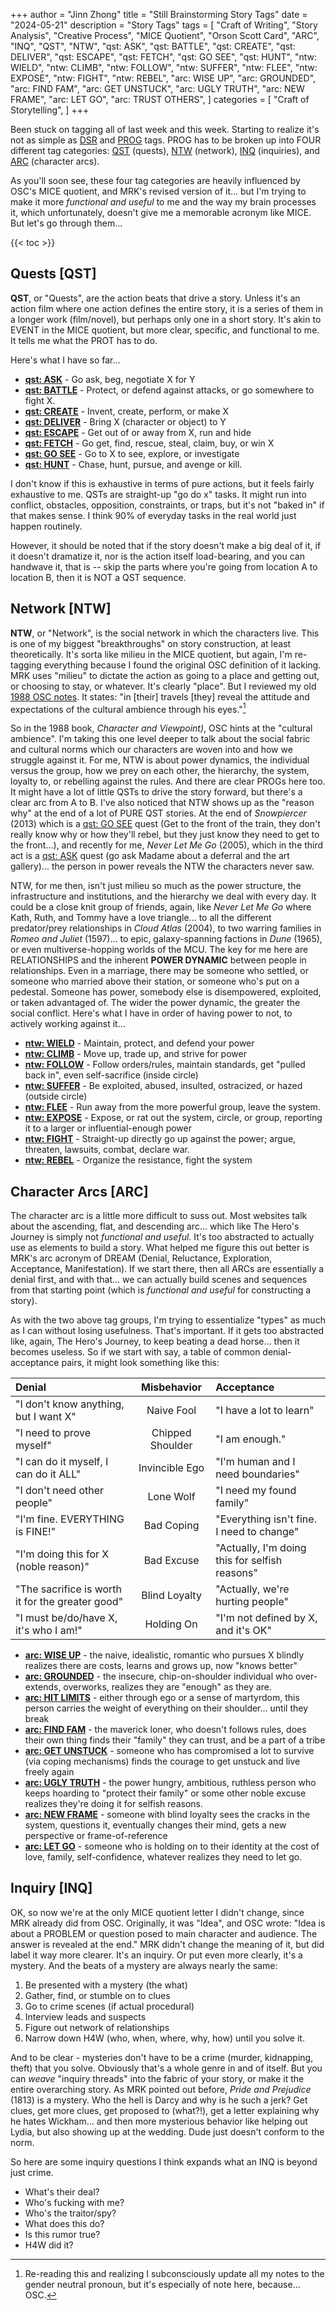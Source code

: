 +++
author = "Jinn Zhong"
title = "Still Brainstorming Story Tags"
date = "2024-05-21"
description = "Story Tags"
tags = [
 "Craft of Writing",
 "Story Analysis",
 "Creative Process",
 "MICE Quotient",
 "Orson Scott Card",
 "ARC",
 "INQ",
 "QST",
 "NTW",
 "qst: ASK",
 "qst: BATTLE",
 "qst: CREATE",
 "qst: DELIVER",
 "qst: ESCAPE",
 "qst: FETCH",
 "qst: GO SEE",
 "qst: HUNT",
 "ntw: WIELD",
 "ntw: CLIMB",
 "ntw: FOLLOW",
 "ntw: SUFFER",
 "ntw: FLEE",
 "ntw: EXPOSE",
 "ntw: FIGHT",
 "ntw: REBEL",
 "arc: WISE UP",
 "arc: GROUNDED",
 "arc: FIND FAM",
 "arc: GET UNSTUCK",
 "arc: UGLY TRUTH",
 "arc: NEW FRAME",
 "arc: LET GO",
 "arc: TRUST OTHERS",
]
categories = [
 "Craft of Storytelling",
]
+++

Been stuck on tagging all of last week and this week. Starting to realize it's not as simple as [DSR](https://journal.jinnzhong.com/tags/dsr/) and [PROG](https://journal.jinnzhong.com/tags/prog/) tags. PROG has to be broken up into FOUR different tag categories: [QST](https://journal.jinnzhong.com/tags/qst) (quests), [NTW](https://journal.jinnzhong.com/tags/ntw/) (network), [INQ](https://journal.jinnzhong.com/tags/inq/) (inquiries), and [ARC](https://journal.jinnzhong.com/tags/arc/) (character arcs).

As you'll soon see, these four tag categories are heavily influenced by OSC's MICE quotient, and MRK's revised version of it... but I'm trying to make it more _functional and useful_ to me and the way my brain processes it, which unfortunately, doesn't give me a memorable acronym like MICE. But let's go through them...

{{< toc >}}

## Quests [QST]

**QST**, or "Quests", are the action beats that drive a story. Unless it's an action film where one action defines the entire story, it is a series of them in a longer work (film/novel), but perhaps only one in a short story. It's akin to EVENT in the MICE quotient, but more clear, specific, and functional to me. It tells me what the PROT has to do. 

Here's what I have so far...

* **[qst: ASK](https://journal.jinnzhong.com/tags/qst-ask/)** - Go ask, beg, negotiate X for Y
* **[qst: BATTLE](https://journal.jinnzhong.com/tags/qst-battle/)** - Protect, or defend against attacks, or go somewhere to fight X.
* **[qst: CREATE](https://journal.jinnzhong.com/tags/qst-create/)** - Invent, create, perform, or make X
* **[qst: DELIVER](https://journal.jinnzhong.com/tags/qst-deliver/)** - Bring X (character or object) to Y
* **[qst: ESCAPE](https://journal.jinnzhong.com/tags/qst-escape/)** - Get out of or away from X, run and hide
* **[qst: FETCH](https://journal.jinnzhong.com/tags/qst-fetch/)** - Go get, find, rescue, steal, claim, buy, or win X
* **[qst: GO SEE](https://journal.jinnzhong.com/tags/qst-go-see/)** - Go to X to see, explore, or investigate
* **[qst: HUNT](https://journal.jinnzhong.com/tags/qst-hunt/)** - Chase, hunt, pursue, and avenge or kill.

I don't know if this is exhaustive in terms of pure actions, but it feels fairly exhaustive to me. QSTs are straight-up "go do x" tasks. It might run into conflict, obstacles, opposition, constraints, or traps, but it's not "baked in" if that makes sense. I think 90% of everyday tasks in the real world just happen routinely.

However, it should be noted that if the story doesn't make a big deal of it, if it doesn't dramatize it, nor is the action itself load-bearing, and you can handwave it, that is -- skip the parts where you're going from location A to location B, then it is NOT a QST sequence. 

## Network [NTW]

**NTW**, or "Network", is the social network in which the characters live. This is one of my biggest "breakthroughs" on story construction, at least theoretically. It's sorta like milieu in the MICE quotient, but again, I'm re-tagging everything because I found the original OSC definition of it lacking. MRK uses "milieu" to dictate the action as going to a place and getting out, or choosing to stay, or whatever. It's clearly "place". But I reviewed my old [1988 OSC notes](https://journal.jinnzhong.com/notes-characters-and-viewpoint-1988-by-orson-scott-card/#milieu). It states: "in [their] travels [they] reveal the attitude and expectations of the cultural ambience through his eyes."[^1]

So in the 1988 book, _Character and Viewpoint)_, OSC hints at the "cultural ambience". I'm taking this one level deeper to talk about the social fabric and cultural norms which our characters are woven into and how we struggle against it. For me, NTW is about power dynamics, the individual versus the group, how we prey on each other, the hierarchy, the system, loyalty to, or rebelling against the rules. And there are clear PROGs here too. It might have a lot of little QSTs to drive the story forward, but there's a clear arc from A to B. I've also noticed that NTW shows up as the "reason why" at the end of a lot of PURE QST stories. At the end of _Snowpiercer_ (2013) which is a [qst: GO SEE](https://journal.jinnzhong.com/tags/qst-go-see/) quest (Get to the front of the train, they don't really know why or how they'll rebel, but they just know they need to get to the front...), and recently for me, _Never Let Me Go_ (2005), which in the third act is a [qst: ASK](https://journal.jinnzhong.com/tags/qst-ask/) quest (go ask Madame about a deferral and the art gallery)... the person in power reveals the NTW the characters never saw.

NTW, for me then, isn't just milieu so much as the power structure, the infrastructure and institutions, and the hierarchy we deal with every day. It could be a close knit group of friends, again, like _Never Let Me Go_ where Kath, Ruth, and Tommy have a love triangle... to all the different predator/prey relationships in _Cloud Atlas_ (2004), to two warring families in _Romeo and Juliet_ (1597)... to epic, galaxy-spanning factions in _Dune_ (1965), or even multiverse-hopping worlds of the MCU. The key for me here are RELATIONSHIPS and the inherent **POWER DYNAMIC** between people in relationships. Even in a marriage, there may be someone who settled, or someone who married above their station, or someone who's put on a pedestal. Someone has power, somebody else is disempowered, exploited, or taken advantaged of. The wider the power dynamic, the greater the social conflict. Here's what I have in order of having power to not, to actively working against it...

* **[ntw: WIELD](https://journal.jinnzhong.com/tags/ntw-wield/)** - Maintain, protect, and defend your power
* **[ntw: CLIMB](https://journal.jinnzhong.com/tags/ntw-climb/)** - Move up, trade up, and strive for power
* **[ntw: FOLLOW](https://journal.jinnzhong.com/tags/ntw-follow/)** - Follow orders/rules, maintain standards, get "pulled back in", even self-sacrifice (inside circle)
* **[ntw: SUFFER](https://journal.jinnzhong.com/tags/ntw-suffer/)** - Be exploited, abused, insulted, ostracized, or hazed (outside circle)
* **[ntw: FLEE](https://journal.jinnzhong.com/tags/ntw-flee/)** - Run away from the more powerful group, leave the system.
* **[ntw: EXPOSE](https://journal.jinnzhong.com/tags/ntw-expose/)** - Expose, or rat out the system, circle, or group, reporting it to a larger or influential-enough power
* **[ntw: FIGHT](https://journal.jinnzhong.com/tags/ntw-fight/)** - Straight-up directly go up against the power; argue, threaten, lawsuits, combat, declare war.
* **[ntw: REBEL](https://journal.jinnzhong.com/tags/ntw-rebel/)** - Organize the resistance, fight the system

## Character Arcs [ARC]

The character arc is a little more difficult to suss out. Most websites talk about the ascending, flat, and descending arc... which like The Hero's Journey is simply not _functional and useful_. It's too abstracted to actually use as elements to build a story. What helped me figure this out better is MRK's arc acronym of DREAM (Denial, Reluctance, Exploration, Acceptance, Manifestation). If we start there, then all ARCs are essentially a denial first, and with that... we can actually build scenes and sequences from that starting point (which is _functional and useful_ for constructing a story).

As with the two above tag groups, I'm trying to essentialize "types" as much as I can without losing usefulness. That's important. If it gets too abstracted like, again, The Hero's Journey, to keep beating a dead horse... then it becomes useless. So if we start with say, a table of common denial-acceptance pairs, it might look something like this:

| Denial | Misbehavior |Acceptance |
|:--- |:---:|:---|
| "I don't know anything, but I want X" | Naive Fool |"I have a lot to learn" |
| "I need to prove myself" | Chipped Shoulder | "I am enough." |
| "I can do it myself, I can do it ALL" | Invincible Ego | "I'm human and I need boundaries" |
| "I don't need other people" | Lone Wolf | "I need my found family" |
| "I'm fine. EVERYTHING is FINE!" | Bad Coping | "Everything isn't fine. I need to change" |
| "I'm doing this for X (noble reason)" | Bad Excuse | "Actually, I'm doing this for selfish reasons"|
| "The sacrifice is worth it for the greater good" | Blind Loyalty |"Actually, we're hurting people" |
| "I must be/do/have X, it's who I am!" | Holding On | "I'm not defined by X, and it's OK" |

* **[arc: WISE UP](https://journal.jinnzhong.com/tags/arc-wise-up/)** - the naive, idealistic, romantic who pursues X blindly realizes there are costs, learns and grows up, now "knows better"
* **[arc: GROUNDED](https://journal.jinnzhong.com/tags/arc-grounded/)** - the insecure, chip-on-shoulder individual who over-extends, overworks, realizes they are "enough" as they are.
* **[arc: HIT LIMITS](https://journal.jinnzhong.com/tags/arc-hit-limits/)** - either through ego or a sense of martyrdom, this person carries the weight of everything on their shoulder... until they break
* **[arc: FIND FAM](https://journal.jinnzhong.com/tags/arc-find-fam/)** - the maverick loner, who doesn't follows rules, does their own thing finds their "family" they can trust, and be a part of a tribe
* **[arc: GET UNSTUCK](https://journal.jinnzhong.com/tags/arc-get-unstuck/)** - someone who has compromised a lot to survive (via coping mechanisms) finds the courage to get unstuck and live freely again
* **[arc: UGLY TRUTH](https://journal.jinnzhong.com/tags/arc-ugly-truth/)** - the power hungry, ambitious, ruthless person who keeps hoarding to "protect their family" or some other noble excuse realizes they're doing it for selfish reasons.
* **[arc: NEW FRAME](https://journal.jinnzhong.com/tags/arc-new-frame/)** - someone with blind loyalty sees the cracks in the system, questions it, eventually changes their mind, gets a new perspective or frame-of-reference
* **[arc: LET GO](https://journal.jinnzhong.com/tags/arc-let-go/)** - someone who is holding on to their identity at the cost of love, family, self-confidence, whatever realizes they need to let go.

## Inquiry [INQ]

OK, so now we're at the only MICE quotient letter I didn't change, since MRK already did from OSC. Originally, it was "Idea", and OSC wrote: "Idea is about a PROBLEM or question posed to main character and audience. The answer is revealed at the end." MRK didn't change the meaning of it, but did label it way more clearer. It's an inquiry. Or put even more clearly, it's a mystery. And the beats of a mystery are always nearly the same:

1. Be presented with a mystery (the what)
2. Gather, find, or stumble on to clues
3. Go to crime scenes (if actual procedural)
4. Interview leads and suspects
5. Figure out network of relationships
6. Narrow down H4W (who, when, where, why, how) until you solve it.

And to be clear - mysteries don't have to be a crime (murder, kidnapping, theft) that you solve. Obviously that's a whole genre in and of itself. But you can _weave_ "inquiry threads" into the fabric of your story, or make it the entire overarching story. As MRK pointed out before, _Pride and Prejudice_ (1813) is a mystery. Who the hell is Darcy and why is he such a jerk? Get clues, get more clues, get proposed to (what?!), get a letter explaining why he hates Wickham... and then more mysterious behavior like helping out Lydia, but also showing up at the wedding. Dude just doesn't conform to the norm.

So here are some inquiry questions I think expands what an INQ is beyond just crime.

* What's their deal?
* Who's fucking with me?
* Who's the traitor/spy?
* What does this do?
* Is this rumor true?
* H4W did it?



[^1]: Re-reading this and realizing I subconsciously update all my notes to the gender neutral pronoun, but it's especially of note here, because... OSC.
